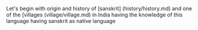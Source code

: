 Let's begin with origin and history of [sanskrit] (history/history.md)
and one of the [villages (village/village.md) in India having the knowledge of this language having sanskrit as native language 
